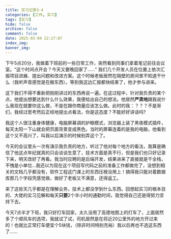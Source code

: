 ```yaml
---
title: 实习记录3-4
categories: [工作, 实习]
tags: [实习]
hide: false
archive: false
comment: false
date: 2025-03-04 22:27:07
index_img:
banner_img:
---
```


<!-- more -->

  下午5点20分，我做着下班前的一些日常工作，突然看到同事们拿着笔记前往会议室。“这个时间点开会？今天又要晚回家了……”
我们几个开发人员在位置上依次汇报项目进展、提出问题和改进方案。这个时候老板居然在隔壁的房间里不知道干什么（我听声音感觉是在搬东西）。等到我这边汇报都快结束了，他才参与进来。

  这下我们不得不重新把刚刚讲过的东西再说一遍。在这过程中，针对我负责的某个点，他提出想要达到什么什么效果，我便给出自己的想法。他居然<b>严肃地</b>跟我说什么我现在就要你这么做，不是在跟你商量应该怎么做。此时的我：？？？不是哥们，我经过思考然后正经地提出点看法，你是这态度？不能好好讲话吗?

  我这个人很注重身体健康，电脑屏幕调的护眼模式，浏览器上装了黑夜模式插件，每天太阳一下山就会把页面背景变成黑色。当时的屏幕连着的是我的电脑，他看到这个又不高兴了，叫我以后演示的时候别弄这个了。

  今天的会议里头一次有演示我负责的地方，听过了他对每个地方的看法，我算是确信了他这点年纪就真的只会谈谈生意了，技术方面是真不行，但是我们也只好记录下来，明天改好了再看。我当时应聘的是后端开发，结果进来了直接就是干全栈，不愧是小单位...我还以为现在这个项目写代码之前的准备工作都做完了，没想到相关的文档几乎都没有，软件工程这门课上的东西压根没用上！搞得我只能对着数据库那几个字段凭感觉做，做好了老板又不满意，还得返工。

  来了这些天几乎都是在理解业务，技术上都没学到什么东西。回想起实习的根本目的、大佬的实习见解和每天<b>只要</b>2个半小时的通勤时间，我觉得自己还是得努力坚持下去。

  今天7点半才下班，我只好打车回家，太久没用了高德地图上的打车了，上面居然多了个顺风车的选项，我就试了试，司机居然是在将近20公里外的地方开过来的！也就比正常打车便宜个5块钱，（除非时间特别充裕）我以后再也不选这东西了……